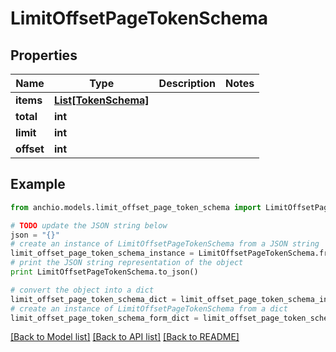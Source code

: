 # LimitOffsetPageTokenSchema


## Properties

Name | Type | Description | Notes
------------ | ------------- | ------------- | -------------
**items** | [**List[TokenSchema]**](TokenSchema.md) |  | 
**total** | **int** |  | 
**limit** | **int** |  | 
**offset** | **int** |  | 

## Example

```python
from anchio.models.limit_offset_page_token_schema import LimitOffsetPageTokenSchema

# TODO update the JSON string below
json = "{}"
# create an instance of LimitOffsetPageTokenSchema from a JSON string
limit_offset_page_token_schema_instance = LimitOffsetPageTokenSchema.from_json(json)
# print the JSON string representation of the object
print LimitOffsetPageTokenSchema.to_json()

# convert the object into a dict
limit_offset_page_token_schema_dict = limit_offset_page_token_schema_instance.to_dict()
# create an instance of LimitOffsetPageTokenSchema from a dict
limit_offset_page_token_schema_form_dict = limit_offset_page_token_schema.from_dict(limit_offset_page_token_schema_dict)
```
[[Back to Model list]](../README.md#documentation-for-models) [[Back to API list]](../README.md#documentation-for-api-endpoints) [[Back to README]](../README.md)


